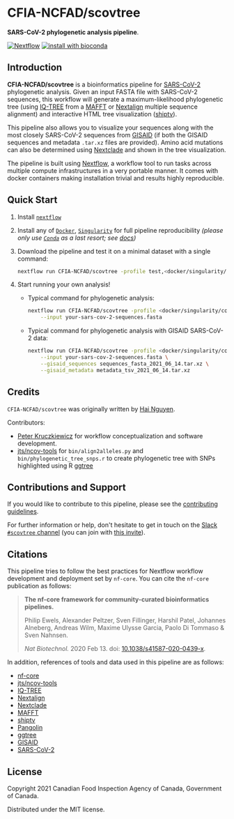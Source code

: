 # CFIA-NCFAD/scovtree

**SARS-CoV-2 phylogenetic analysis pipeline**.

[![Nextflow](https://img.shields.io/badge/nextflow%20DSL2-%E2%89%A521.04.0-23aa62.svg?labelColor=000000)](https://www.nextflow.io/)
[![install with bioconda](https://img.shields.io/badge/install%20with-bioconda-brightgreen.svg)](https://bioconda.github.io/)

## Introduction

**CFIA-NCFAD/scovtree** is a bioinformatics pipeline for [SARS-CoV-2] phylogenetic analysis.
Given an input FASTA file with SARS-CoV-2 sequences, this workflow will generate a maximum-likelihood phylogenetic tree (using [IQ-TREE] from a [MAFFT] or [Nextalign] multiple sequence alignment) and interactive HTML tree visualization ([shiptv]).

This pipeline also allows you to visualize your sequences along with the most closely SARS-CoV-2 sequences from [GISAID][] (if both the GISAID sequences and metadata `.tar.xz` files are provided). Amino acid mutations can also be determined using [Nextclade] and shown in the tree visualization.

The pipeline is built using [Nextflow], a workflow tool to run tasks across multiple compute infrastructures in a very portable manner. It comes with docker containers making installation trivial and results highly reproducible.

## Quick Start

1. Install [`nextflow`](https://nf-co.re/usage/installation)

2. Install any of [`Docker`](https://docs.docker.com/engine/installation/), [`Singularity`](https://www.sylabs.io/guides/3.0/user-guide/) for full pipeline reproducibility _(please only use [`Conda`](https://conda.io/miniconda.html) as a last resort; see [docs](https://nf-co.re/usage/configuration#basic-configuration-profiles))_

3. Download the pipeline and test it on a minimal dataset with a single command:

    ```bash
    nextflow run CFIA-NCFAD/scovtree -profile test,<docker/singularity/conda>
    ```

4. Start running your own analysis!

    * Typical command for phylogenetic analysis:

        ```bash
        nextflow run CFIA-NCFAD/scovtree -profile <docker/singularity/conda> \
            --input your-sars-cov-2-sequences.fasta
        ```

    * Typical command for phylogenetic analysis with GISAID SARS-CoV-2 data:

        ```bash
        nextflow run CFIA-NCFAD/scovtree -profile <docker/singularity/conda> \
            --input your-sars-cov-2-sequences.fasta \
            --gisaid_sequences sequences_fasta_2021_06_14.tar.xz \
            --gisaid_metadata metadata_tsv_2021_06_14.tar.xz
        ```

## Credits

`CFIA-NCFAD/scovtree` was originally written by [Hai Nguyen].

Contributors:

* [Peter Kruczkiewicz] for workflow conceptualization and software development.
* [jts/ncov-tools] for `bin/align2alleles.py` and `bin/phylogenetic_tree_snps.r` to create phylogenetic tree with SNPs highlighted using R [ggtree]

## Contributions and Support

If you would like to contribute to this pipeline, please see the [contributing guidelines](.github/CONTRIBUTING.md).

For further information or help, don't hesitate to get in touch on the [Slack `#scovtree` channel](https://nfcore.slack.com/channels/scovtree) (you can join with [this invite](https://nf-co.re/join/slack)).

## Citations

<!-- TODO nf-core: Add citation for pipeline after first release. Uncomment lines below and update Zenodo doi. -->
<!-- If you use  CFIA-NCFAD/scovtree for your analysis, please cite it using the following doi: [10.5281/zenodo.XXXXXX](https://doi.org/10.5281/zenodo.XXXXXX) -->
This pipeline tries to follow the best practices for Nextflow workflow development and deployment set by `nf-core`. You can cite the `nf-core` publication as follows:

> **The nf-core framework for community-curated bioinformatics pipelines.**
>
> Philip Ewels, Alexander Peltzer, Sven Fillinger, Harshil Patel, Johannes Alneberg, Andreas Wilm, Maxime Ulysse Garcia, Paolo Di Tommaso & Sven Nahnsen.
>
> _Nat Biotechnol._ 2020 Feb 13. doi: [10.1038/s41587-020-0439-x](https://dx.doi.org/10.1038/s41587-020-0439-x).

In addition, references of tools and data used in this pipeline are as follows:

* [nf-core]
* [jts/ncov-tools]
* [IQ-TREE]
* [Nextalign]
* [Nextclade]
* [MAFFT]
* [shiptv]
* [Pangolin]
* [ggtree]
* [GISAID]
* [SARS-CoV-2]

## License

Copyright 2021 Canadian Food Inspection Agency of Canada, Government of Canada.

Distributed under the MIT license.

<!-- TODO nf-core: Add bibliography of tools and data used in your pipeline -->

[Nextflow]: https://www.nextflow.io/
[nf-core]: https://nf-co.re/
[jts/ncov-tools]: https://github.com/jts/ncov-tools
[IQ-TREE]: http://www.iqtree.org/
[Nextstrain]: https://nextstrain.org/
[Nextalign]: https://github.com/nextstrain/nextclade/tree/master/packages/nextalign_cli
[Nextclade]: https://github.com/nextstrain/nextclade/tree/master/packages/nextclade_cli
[MAFFT]: https://mafft.cbrc.jp/alignment/software/
[shiptv]: https://github.com/peterk87/shiptv
[Pangolin]: https://github.com/cov-lineages/pangolin/
[ggtree]: https://bioconductor.org/packages/release/bioc/html/ggtree.html
[Peter Kruczkiewicz]: https://github.com/peterk87/
[Hai Nguyen]: https://github.com/nhhaidee/
[GISAID]: https://www.gisaid.org/
[SARS-CoV-2]: https://www.ncbi.nlm.nih.gov/nuccore/MN908947.3/

